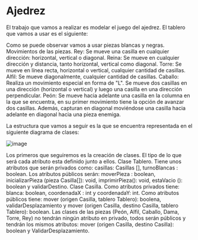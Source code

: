 # Ajedrez
El trabajo que vamos a realizar es modelar el juego del ajedrez. 
El tablero que vamos a usar es el siguiente:



Como se puede observar vamos a usar piezas blancas y negras.
Movimientos de las piezas.
Rey: Se mueve una casilla en cualquier dirección: horizontal, vertical o diagonal.
Reina: Se mueve en cualquier dirección y distancia, tanto horizontal, vertical como diagonal.
Torre: Se mueve en línea recta, horizontal o vertical, cualquier cantidad de casillas.
Alfil: Se mueve diagonalmente, cualquier cantidad de casillas.
Caballo: Realiza un movimiento especial en forma de "L". Se mueve dos casillas en una dirección (horizontal o vertical) y luego una casilla en una dirección perpendicular.
Peón: Se mueve hacia adelante una casilla en la columna en la que se encuentra, en su primer movimiento tiene la opción de avanzar dos casillas. Además, capturan en diagonal moviéndose una casilla hacia adelante en diagonal hacia una pieza enemiga.


La estructura que vamos a seguir es la que se encuentra representada en el siguiente diagrama de clases:

 ![image](https://github.com/lydiaarias/Ajedrez/assets/144675375/0ebc63ad-4135-4b3c-a906-d25ef443f295)

Los primeros que seguiremos es la creación de clases. El tipo de lo que será cada atributo esta definido junto a ellos. 
Clase Tablero.
Tiene unos atributos que serán privados como: casillas: Casillas [], turnoBlancas : boolean. 
Los atributos públicos serán: moverPieza : boolean, inicializarPieza (pieza Casilla[]): void, imprimirPieza(): void, estaVacio (): boolean y validarDestino.
Clase Casilla.
Como atributos privados tiene: blanca: boolean, coordenadaX : int y coordenadaY: int. 
Como atributos públicos tiene: mover (origen Casilla, tablero Tablero): boolena, validarDesplazamiento y mover (origen Casilla, destino Casilla, tablero Tablero): boolean.
Las clases de las piezas (Peón, Alfil, Caballo, Dama, Torre, Rey) no tendrán ningún atributo en privado, todos serán públicos y tendrán los mismos atributos: mover (origen Casilla, destino Casilla): boolean y ValidarDesplazamiento. 



 
